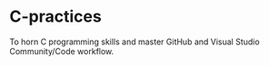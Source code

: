 # C-practices
To horn C programming skills and master GitHub and Visual Studio Community/Code workflow.
